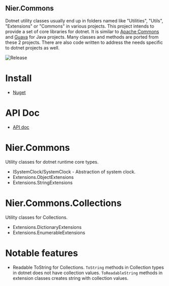 Nier.Commons
----------------------------------------------------------------------
Dotnet utility classes usually end up in folders named like "Utilities", "Utils", "Extensions" or "Commons" in various projects. This project intends to provide a set of core libraries for dotnet. It is similar to [Apache Commons](https://commons.apache.org) and [Guava](https://github.com/google/guava) for Java projects. Many classes and methods are ported from these 2 projects. There are also code written to address the needs specific to dotnet projects as well.

![Release](https://github.com/bladepan/Nier/workflows/Release/badge.svg)

# Install
- [Nuget](https://www.nuget.org/packages/Nier.Commons/)

# API Doc
- [API doc](https://bladepan.github.io/Nier/api/Nier.Commons.html)

# Nier.Commons
Utility classes for dotnet runtime core types.
- ISystemClock/SystemClock - Abstraction of system clock.
- Extensions.ObjectExtensions
- Extensions.StringExtensions

# Nier.Commons.Collections
Utility classes for Collections.
- Extensions.DictionaryExtensions
- Extensions.EnumerableExtensions

# Notable features 
- Readable ToString for Collections. `ToString` methods in Collection types in dotnet does not have collection values. `ToReadableString` methods in extension classes creates string with collection values.
